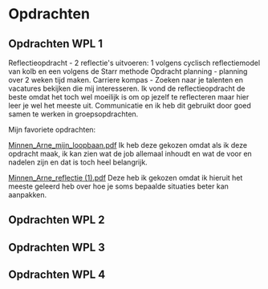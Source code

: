 # Opdrachten

## Opdrachten WPL 1
Reflectieopdracht - 2 reflectie's uitvoeren: 1 volgens cyclisch reflectiemodel van kolb en een volgens de Starr methode
Opdracht planning - planning over 2 weken tijd maken.
Carriere kompas - Zoeken naar je talenten en vacatures bekijken die mij interesseren.
Ik vond de reflectieopdracht de beste omdat het toch wel moeilijk is om op jezelf te reflecteren maar hier leer je wel het meeste uit.
Communicatie en ik heb dit gebruikt door goed samen te werken in groepsopdrachten.

Mijn favoriete opdrachten:

[Minnen_Arne_mijn_loopbaan.pdf](https://github.com/PXL-Digital-SNE-Werkplekleren/portfolio-ArneMinnenPXL/files/13259331/Minnen_Arne_mijn_loopbaan.pdf)
Ik heb deze gekozen omdat als ik deze opdracht maak, ik kan zien wat de job allemaal inhoudt en wat de voor en nadelen zijn en dat is toch heel belangrijk.

[Minnen_Arne_reflectie (1).pdf](https://github.com/PXL-Digital-SNE-Werkplekleren/portfolio-ArneMinnenPXL/files/13259332/Minnen_Arne_reflectie.1.pdf)
Deze heb ik gekozen omdat ik hieruit het meeste geleerd heb over hoe je soms bepaalde situaties beter kan aanpakken.
## Opdrachten WPL 2

## Opdrachten WPL 3

## Opdrachten WPL 4

